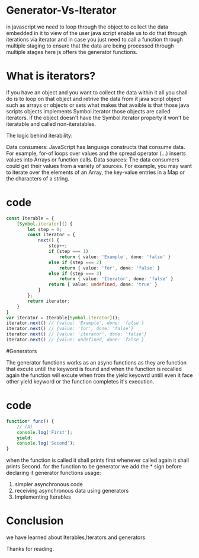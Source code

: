 # Generator-Vs-Iterator

in javascript we need to loop through the object to collect the data embedded in it to view of the user java script enable us to do that through iterations via iterator and in case you just need to call a function through multiple staging to ensure that the data are being processed through multiple stages here js offers the generator functions.

# What is iterators?

if you have an object and you want to collect the data within it all you shall do is to loop on that object and retrive the data from it java script object such as arrays or objects or sets what makes that avaible is that those java scripts objects implements Symbol.iterator those objects are called iterators. if the object doesn't have the Symbol.iterator property it won't be iteratable and called non-iteratables.

The logic behind iterability:

Data consumers: JavaScript has language constructs that consume data. For example, for-of loops over values and the spread operator (...) inserts values into Arrays or function calls.
Data sources: The data consumers could get their values from a variety of sources. For example, you may want to iterate over the elements of an Array, the key-value entries in a Map or the characters of a string.
# code
``` TypeScript
const Iterable = {
    [Symbol.iterator]() {
        let step = 0;
        const iterator = {
            next() {
                step++;
                if (step === 1)
                    return { value: 'Example', done: 'false' }
                else if (step === 2)
                    return { value: 'for', done: 'false' }
                else if (step === 3)
                    return { value: 'Iterator', done: 'false' }
                return { value: undefined, done: 'true' }
            }
        };
        return iterator;
    }
}
var iterator = Iterable[Symbol.iterator]();
iterator.next() // {value: 'Example', done: 'false'}
iterator.next() // {value: 'for', done: 'false'}
iterator.next() // {value: 'iterator', done: 'false'}
iterator.next() // {value: undefined, done: 'false'}
```
#Generators

The generator functions works as an async functions as they are function that excute untill the  keyword is found and when the function is recalled again the function will excute when from the yield keyowrd untill even it face other yield keyword or the function completes it's execution.

# code 
``` TypeScript
function* func() {
    // (A)
    console.log('First');
    yield;
    console.log('Second');
}
```
when the function is called it shall prints first whenever called again it shall prints Second. for the function to be generator we add the * sign before declaring it 
generator functions usage:
1. simpler asynchronous code
2. receiving asynchronous data using generators
3. Implementing Iterables

# Conclusion 
we have learned about Iterables,Iterators and generators.

Thanks for reading.
